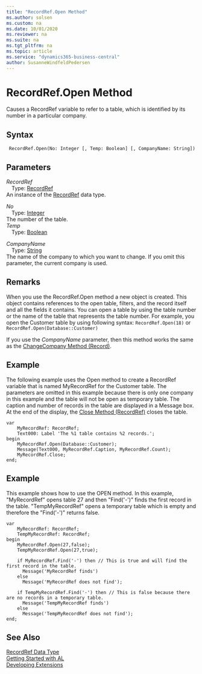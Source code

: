 ```yaml
---
title: "RecordRef.Open Method"
ms.author: solsen
ms.custom: na
ms.date: 10/01/2020
ms.reviewer: na
ms.suite: na
ms.tgt_pltfrm: na
ms.topic: article
ms.service: "dynamics365-business-central"
author: SusanneWindfeldPedersen
---
```

[//]: # (START>DO_NOT_EDIT)
[//]: # (IMPORTANT:Do not edit any of the content between here and the END>DO_NOT_EDIT.)
[//]: # (Any modifications should be made in the .xml files in the ModernDev repo.)
# RecordRef.Open Method
Causes a RecordRef variable to refer to a table, which is identified by its number in a particular company.


## Syntax
```
 RecordRef.Open(No: Integer [, Temp: Boolean] [, CompanyName: String])
```
## Parameters
*RecordRef*  
&emsp;Type: [RecordRef](recordref-data-type.md)  
An instance of the [RecordRef](recordref-data-type.md) data type.  

*No*  
&emsp;Type: [Integer](../integer/integer-data-type.md)  
The number of the table.  
*Temp*  
&emsp;Type: [Boolean](../boolean/boolean-data-type.md)  
  
*CompanyName*  
&emsp;Type: [String](../string/string-data-type.md)  
The name of the company to which you want to change. If you omit this parameter, the current company is used.  



[//]: # (IMPORTANT: END>DO_NOT_EDIT)

## Remarks

When you use the RecordRef.Open method a new object is created. This object contains references to the open table, filters, and the record itself and all the fields it contains. You can open a table by using the table number or the name of the table that represents the table number. For example, you open the Customer table by using following syntax: `RecordRef.Open(18)` or `RecordRef.Open(Database::Customer)`  
  
If you use the *CompanyName* parameter, then this method works the same as the [ChangeCompany Method \(Record\)](../../methods/devenv-changecompany-method-record.md).  

<!--
## Limitations 
 In the development settings, you can specify the allowed target level when publishing the extension, which includes the following options; Internal, Extension, Solution, and Personalization. When you set the **target** as `OnPrem`, this allows you to access all the table data with no restrictions. However, you cannot publish the extension to the AppSource. <!-- For more information, see [Development Settings](../../configuring-microsoft-dynamics-nav-server.md#development-settings).
 
 For [!INCLUDE[d365fin_long_md](../../includes/d365fin_long_md.md)], you must set the **target** as `Cloud` to publish your extension to the AppSource. However, when you use this setting with the RecordRef data type, some system and virtual tables are blocked with the ids that extend `2000000000+`. Therefore, you must declare the records explicitly as a record variable. For example: 
```
var r : record 2000000006;
```
-->

## Example  

The following example uses the Open method to create a RecordRef variable that is named MyRecordRef for the Customer table. The parameters are omitted in this example because there is only one company in this example and the table will not be open as temporary table. The caption and number of records in the table are displayed in a Message box. At the end of the display, the [Close Method \(RecordRef\)](recordref-close-method.md) closes the table. 

```  
var
    MyRecordRef: RecordRef;
    Text000: Label 'The %1 table contains %2 records.'; 
begin    
    MyRecordRef.Open(Database::Customer);  
    Message(Text000, MyRecordRef.Caption, MyRecordRef.Count);  
    MyRecordRef.Close;  
end;
```  
  
## Example

This example shows how to use the OPEN method. In this example, "MyRecordRef" opens table 27 and then "Find\('-'\)" finds the first record in the table. "TempMyRecordRef" opens a temporary table which is empty and therefore the "Find\('-'\)" returns false.
  
```  
var
    MyRecordRef: RecordRef;
    TempMyRecordRef: RecordRef;
begin  
    MyRecordRef.Open(27,false);  
    TempMyRecordRef.Open(27,true);  
      
    if MyRecordRef.Find('-') then // This is true and will find the first record in the table.  
      Message('MyRecordRef finds')  
    else  
      Message('MyRecordRef does not find');  
      
    if TempMyRecordRef.Find('-') then // This is false because there are no records in a temporary table.  
      Message('TempMyRecordRef finds')  
    else  
      Message('TempMyRecordRef does not find');  
end;
```  

## See Also
[RecordRef Data Type](recordref-data-type.md)  
[Getting Started with AL](../../devenv-get-started.md)  
[Developing Extensions](../../devenv-dev-overview.md)